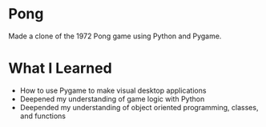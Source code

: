 # Pong

Made a clone of the 1972 Pong game using Python and Pygame.

# What I Learned

- How to use Pygame to make visual desktop applications
- Deepened my understanding of game logic with Python
- Deepended my understanding of object oriented programming, classes, and functions
